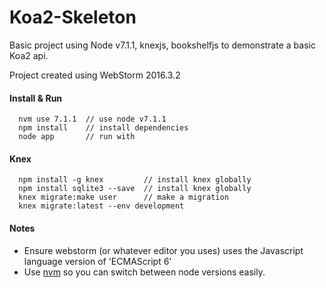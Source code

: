 # Koa2-Skeleton
Basic project using Node v7.1.1, knexjs, bookshelfjs to demonstrate a basic Koa2 api.

Project created using WebStorm 2016.3.2

#### Install & Run
```
  nvm use 7.1.1  // use node v7.1.1
  npm install    // install dependencies
  node app       // run with
```

#### Knex
```
  npm install -g knex         // install knex globally
  npm install sqlite3 --save  // install knex globally
  knex migrate:make user      // make a migration
  knex migrate:latest --env development
```

#### Notes
 - Ensure webstorm (or whatever editor you uses) uses the Javascript language version of 'ECMAScript 6'
 - Use [nvm](https://github.com/creationix/nvm) so you can switch between node versions easily.